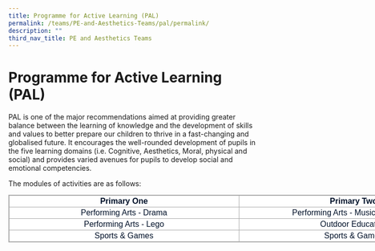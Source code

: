 ```yaml
---
title: Programme for Active Learning (PAL)
permalink: /teams/PE-and-Aesthetics-Teams/pal/permalink/
description: ""
third_nav_title: PE and Aesthetics Teams
---
```

Programme for Active Learning (PAL)
===================================

PAL is one of the major recommendations aimed at providing greater balance between the learning of knowledge and the development of skills and values to better prepare our children to thrive in a fast-changing and globalised future. It encourages the well-rounded development of pupils in the five learning domains (i.e. Cognitive, Aesthetics, Moral, physical and social) and provides varied avenues for pupils to develop social and emotional competencies.

  

The modules of activities are as follows:

  

<table class="iveo_table ives_tab_simple3 ive_eobj_center" style="margin: auto; outline: 0px; padding: 0px; border-collapse: collapse; clear: both; border: 1px solid rgb(170, 170, 170); color: rgb(0, 17, 41); font-family: Raleway, sans-serif; font-size: 16px; font-style: normal; font-variant-ligatures: normal; font-variant-caps: normal; font-weight: 400; letter-spacing: normal; orphans: 2; text-align: left; text-transform: none; white-space: normal; widows: 2; word-spacing: 0px; -webkit-text-stroke-width: 0px; background-color: rgb(255, 255, 255); text-decoration-thickness: initial; text-decoration-style: initial; text-decoration-color: initial; width: 920px;"><tbody style="margin: 0px; outline: 0px; padding: 0px;"><tr style="margin: 0px; outline: 0px; padding: 0px;"><td width="500px" style="margin: 0px; outline: 0px; padding: 2px; text-align: center; border: 1px solid rgb(170, 170, 170);"><strong style="margin: 0px; outline: 0px; padding: 0px;">Primary One</strong><br style="margin: 0px; outline: 0px; padding: 0px;"></td><td width="500px" style="margin: 0px; outline: 0px; padding: 2px; text-align: center; border: 1px solid rgb(170, 170, 170);"><strong style="margin: 0px; outline: 0px; padding: 0px;">Primary Two</strong><br style="margin: 0px; outline: 0px; padding: 0px;"></td></tr><tr style="margin: 0px; outline: 0px; padding: 0px;"><td width="500px" style="margin: 0px; outline: 0px; padding: 2px; text-align: center; border: 1px solid rgb(170, 170, 170);">Performing Arts - Drama<br style="margin: 0px; outline: 0px; padding: 0px;"></td><td width="500px" style="margin: 0px; outline: 0px; padding: 2px; text-align: center; border: 1px solid rgb(170, 170, 170);">Performing Arts - Music Movement<br style="margin: 0px; outline: 0px; padding: 0px;"></td></tr><tr style="margin: 0px; outline: 0px; padding: 0px;"><td width="500px" style="margin: 0px; outline: 0px; padding: 2px; text-align: center; border: 1px solid rgb(170, 170, 170);">Performing Arts - Lego<br style="margin: 0px; outline: 0px; padding: 0px;"></td><td width="500px" style="margin: 0px; outline: 0px; padding: 2px; text-align: center; border: 1px solid rgb(170, 170, 170);">Outdoor Education<br style="margin: 0px; outline: 0px; padding: 0px;"></td></tr><tr style="margin: 0px; outline: 0px; padding: 0px;"><td width="500px" style="margin: 0px; outline: 0px; padding: 2px; text-align: center; border: 1px solid rgb(170, 170, 170);">Sports &amp; Games<br style="margin: 0px; outline: 0px; padding: 0px;"></td><td width="500px" style="margin: 0px; outline: 0px; padding: 2px; text-align: center; border: 1px solid rgb(170, 170, 170);">Sports &amp; Games<br style="margin: 0px; outline: 0px; padding: 0px;"></td></tr></tbody></table>